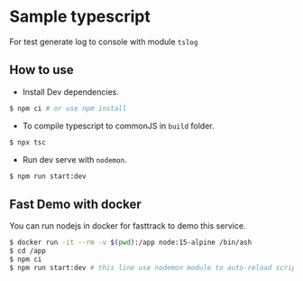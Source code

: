 # Sample typescript
For test generate log to console with module `tslog`

## How to use
- Install Dev dependencies.
```bash
$ npm ci # or use npm install
```
- To compile typescript to commonJS in `build` folder.
```bash
$ npx tsc
```
- Run dev serve with `nodemon`.
```bash
$ npm run start:dev
```

## Fast Demo with docker
You can run nodejs in docker for fasttrack to demo this service.  
```bash
$ docker run -it --rm -v $(pwd):/app node:15-alpine /bin/ash
$ cd /app
$ npm ci
$ npm run start:dev # this line use nodemon module to auto-reload script on-flight
```
